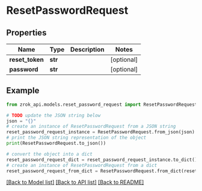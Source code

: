 # ResetPasswordRequest


## Properties

Name | Type | Description | Notes
------------ | ------------- | ------------- | -------------
**reset_token** | **str** |  | [optional] 
**password** | **str** |  | [optional] 

## Example

```python
from zrok_api.models.reset_password_request import ResetPasswordRequest

# TODO update the JSON string below
json = "{}"
# create an instance of ResetPasswordRequest from a JSON string
reset_password_request_instance = ResetPasswordRequest.from_json(json)
# print the JSON string representation of the object
print(ResetPasswordRequest.to_json())

# convert the object into a dict
reset_password_request_dict = reset_password_request_instance.to_dict()
# create an instance of ResetPasswordRequest from a dict
reset_password_request_from_dict = ResetPasswordRequest.from_dict(reset_password_request_dict)
```
[[Back to Model list]](../README.md#documentation-for-models) [[Back to API list]](../README.md#documentation-for-api-endpoints) [[Back to README]](../README.md)


